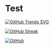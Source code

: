 # Test

[![GitHub Trends SVG](https://api.githubtrends.io/user/svg/akibrahman/langs?time_range=one_year&theme=dark)](https://githubtrends.io)

[![GitHub Streak](https://github-readme-streak-stats.herokuapp.com?user=akibrahman&theme=dark&border_radius=5.2&date_format=j%20M%5B%20Y%5D)](https://git.io/streak-stats)

[![GitHub](https://github-profile-summary-cards.vercel.app/api/cards/profile-details?username=akibrahman&theme=gruvbox)](https://git.io/streak-stats)

